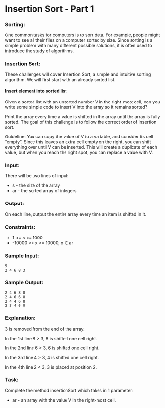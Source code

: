 Insertion Sort - Part 1
=======================

### Sorting:

One common tasks for computers is to sort data. For example, people might want to see all their files on a computer sorted by size. Since sorting is a simple problem with many different possible solutions, it is often used to introduce the study of algorithms.

### Insertion Sort:

These challenges will cover Insertion Sort, a simple and intuitive sorting algorithm. We will first start with an already sorted list.

#### Insert element into sorted list

Given a sorted list with an unsorted number V in the right-most cell, can you write some simple code to insert V into the array so it remains sorted?

Print the array every time a value is shifted in the array until the array is fully sorted. The goal of this challenge is to follow the correct order of insertion sort.

Guideline: You can copy the value of V to a variable, and consider its cell “empty”. Since this leaves an extra cell empty on the right, you can shift everything over until V can be inserted. This will create a duplicate of each value, but when you reach the right spot, you can replace a value with V.

### Input:

There will be two lines of input:

* s - the size of the array
* ar - the sorted array of integers

### Output:

On each line, output the entire array every time an item is shifted in it.

### Constraints:

* 1 <= s <= 1000 
* -10000 <= x <= 10000, x ∈ ar

### Sample Input:

    5
    2 4 6 8 3

### Sample Output:

    2 4 6 8 8 
    2 4 6 6 8 
    2 4 4 6 8 
    2 3 4 6 8 

### Explanation:

3 is removed from the end of the array.

In the 1st line 8 > 3, 8 is shifted one cell right. 

In the 2nd line 6 > 3, 6 is shifted one cell right. 

In the 3rd line 4 > 3, 4 is shifted one cell right. 

In the 4th line 2 < 3, 3 is placed at position 2.

### Task:

Complete the method insertionSort which takes in 1 parameter:

* ar - an array with the value V in the right-most cell.
